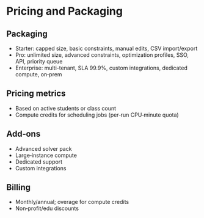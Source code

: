 # Pricing and Packaging

## Packaging

- Starter: capped size, basic constraints, manual edits, CSV import/export
- Pro: unlimited size, advanced constraints, optimization profiles, SSO, API, priority queue
- Enterprise: multi-tenant, SLA 99.9%, custom integrations, dedicated compute, on‑prem

## Pricing metrics

- Based on active students or class count
- Compute credits for scheduling jobs (per‑run CPU‑minute quota)

## Add‑ons

- Advanced solver pack
- Large‑instance compute
- Dedicated support
- Custom integrations

## Billing

- Monthly/annual; overage for compute credits
- Non‑profit/edu discounts
